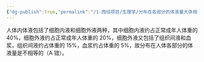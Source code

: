 ```yaml
---
{"dg-publish":true,"permalink":"/1-西综项目/生理学/分布在各部分的体液量大体相等/","dgPassFrontmatter":true,"noteIcon":"","created":"2024-07-10T19:39:13.538+08:00","updated":"2024-07-18T19:22:55.145+08:00"}
---
```


人体内体液包括了细胞内液和细胞外液两种，其中细胞内液约占正常成年人体重的40%，细胞外液约占正常成年人体重的 20%，细胞外液又包括了组织间液和血浆，组织间液约占体重的 15%，血浆约占体重的 5%，故分布在人体各部分的体液量是不相等的（A 错）。